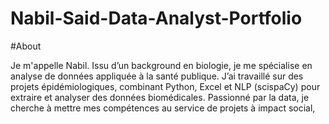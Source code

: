 # Nabil-Said-Data-Analyst-Portfolio

#About

Je m'appelle Nabil. Issu d’un background en biologie, je me spécialise en analyse de données appliquée à la santé publique. J’ai travaillé sur des projets épidémiologiques, combinant Python, Excel et NLP (scispaCy) pour extraire et analyser des données biomédicales.
Passionné par la data, je cherche à mettre mes compétences au service de projets à impact social,
